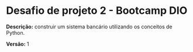 # Desafio de projeto 2 - Bootcamp DIO

**Descrição:** construir um sistema bancário utilizando os conceitos de Python.

**Versão:** 1